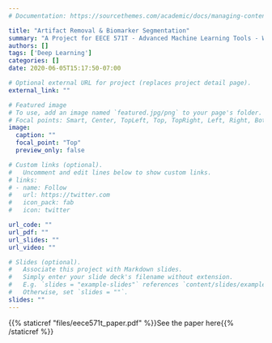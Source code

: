 ```yaml
---
# Documentation: https://sourcethemes.com/academic/docs/managing-content/

title: "Artifact Removal & Biomarker Segmentation"
summary: "A Project for EECE 571T - Advanced Machine Learning Tools - Where I created a pipeline to detect FOXP3+ biomarkers in follicular lymphoma TMA cores."
authors: []
tags: ['Deep Learning']
categories: []
date: 2020-06-05T15:17:50-07:00

# Optional external URL for project (replaces project detail page).
external_link: ""

# Featured image
# To use, add an image named `featured.jpg/png` to your page's folder.
# Focal points: Smart, Center, TopLeft, Top, TopRight, Left, Right, BottomLeft, Bottom, BottomRight.
image:
  caption: ""
  focal_point: "Top"
  preview_only: false

# Custom links (optional).
#   Uncomment and edit lines below to show custom links.
# links:
# - name: Follow
#   url: https://twitter.com
#   icon_pack: fab
#   icon: twitter

url_code: ""
url_pdf: ""
url_slides: ""
url_video: ""

# Slides (optional).
#   Associate this project with Markdown slides.
#   Simply enter your slide deck's filename without extension.
#   E.g. `slides = "example-slides"` references `content/slides/example-slides.md`.
#   Otherwise, set `slides = ""`.
slides: ""
---
```


{{% staticref "files/eece571t_paper.pdf" %}}See the paper here{{% /staticref %}}